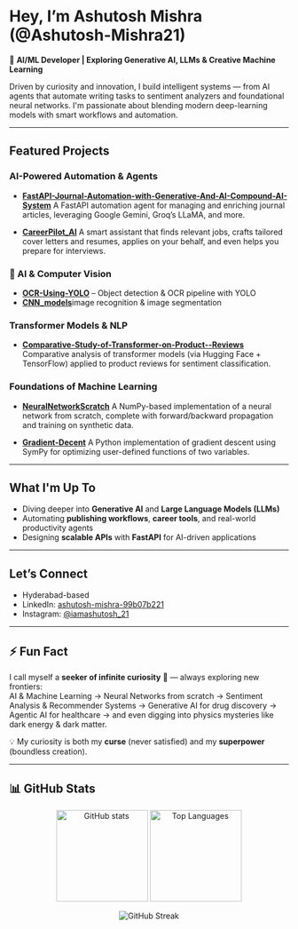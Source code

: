 # Hey, I’m Ashutosh Mishra (@Ashutosh-Mishra21)

🎯 **AI/ML Developer | Exploring Generative AI, LLMs & Creative Machine Learning**

Driven by curiosity and innovation, I build intelligent systems — from AI agents that automate writing tasks to sentiment analyzers and foundational neural networks. I'm passionate about blending modern deep-learning models with smart workflows and automation.

---

## Featured Projects

### AI-Powered Automation & Agents
- **[FastAPI-Journal-Automation-with-Generative-And-AI-Compound-AI-System](https://github.com/Ashutosh-Mishra21/FastAPI-Journal-Automation-with-Generative-And-AI-Compound-AI-System)** 
 A FastAPI automation agent for managing and enriching journal articles, leveraging Google Gemini, Groq’s LLaMA, and more.

- **[CareerPilot_AI](https://github.com/Ashutosh-Mishra21/CareerPilot_AI)** 
 A smart assistant that finds relevant jobs, crafts tailored cover letters and resumes, applies on your behalf, and even helps you prepare for interviews.

### 🧠 AI & Computer Vision
- [**OCR-Using-YOLO**](https://github.com/Ashutosh-Mishra21/OCR_using_yolo) – Object detection & OCR pipeline with YOLO
- [**CNN_models**](https://github.com/Ashutosh-Mishra21/CNN_models)image recognition & image segmentation

### Transformer Models & NLP
- **[Comparative-Study-of-Transformer-on-Product--Reviews](https://github.com/Ashutosh-Mishra21/Comparative-Study-of-Transformer-on-Product--Reviews)** 
 Comparative analysis of transformer models (via Hugging Face + TensorFlow) applied to product reviews for sentiment classification.

### Foundations of Machine Learning
- **[NeuralNetworkScratch](https://github.com/Ashutosh-Mishra21/NeuralNetworkScratch)** 
 A NumPy-based implementation of a neural network from scratch, complete with forward/backward propagation and training on synthetic data.

- **[Gradient-Decent](https://github.com/Ashutosh-Mishra21/Gradient-Decent)** 
 A Python implementation of gradient descent using SymPy for optimizing user-defined functions of two variables.

---

## What I'm Up To
- Diving deeper into **Generative AI** and **Large Language Models (LLMs)**
- Automating **publishing workflows**, **career tools**, and real-world productivity agents
- Designing **scalable APIs** with **FastAPI** for AI-driven applications

---

## Let’s Connect
- Hyderabad-based
- LinkedIn: [ashutosh-mishra-99b07b221](https://www.linkedin.com/in/ashutosh-mishra-99b07b221)
- Instagram: [@iamashutosh_21](https://www.instagram.com/iamashutosh_21)

---

## ⚡ Fun Fact  
I call myself a **seeker of infinite curiosity** 🔮 — always exploring new frontiers:  
AI & Machine Learning → Neural Networks from scratch → Sentiment Analysis & Recommender Systems → Generative AI for drug discovery → Agentic AI for healthcare → and even digging into physics mysteries like dark energy & dark matter.  

💡 My curiosity is both my **curse** (never satisfied) and my **superpower** (boundless creation).  

---


## 📊 GitHub Stats

<p align="center">
  <img src="https://github-readme-stats.vercel.app/api?username=Ashutosh-Mishra21&show_icons=true&theme=radical&cache_seconds=3600" alt="GitHub stats" height="165" />
  <img src="https://github-readme-stats.vercel.app/api/top-langs/?username=Ashutosh-Mishra21&layout=compact&theme=radical&cache_seconds=3600" alt="Top Languages" height="165" />
</p>

<p align="center">
  <img src="https://github-readme-streak-stats.herokuapp.com/?user=Ashutosh-Mishra21&theme=radical&cache_seconds=3600" alt="GitHub Streak" />
</p>


